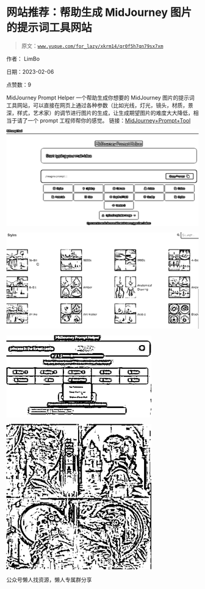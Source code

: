 # 网站推荐：帮助生成 MidJourney 图片的提示词工具网站

> 原文：[`www.yuque.com/for_lazy/xkrm14/qr0f5h7qn79sx7xm`](https://www.yuque.com/for_lazy/xkrm14/qr0f5h7qn79sx7xm)



作者： LimBo



日期：2023-02-06



点赞数：9



MidJourney Prompt Helper 一个帮助生成你想要的 MidJourney 图片的提示词工具网站，可以直接在网页上通过各种参数（比如光线，灯光，镜头，材质，景深，样式，艺术家）的调节进行图片的生成，让生成期望图片的难度大大降低，相当于请了一个 prompt 工程师帮你的感觉。 链接：[MidJourney+Prompt+Tool](https://prompt.noonshot.com/midjourney)



![](img/f34e116099fde68cf8c4dfbbf6f15bdb.png)  

![](img/71f95ebe76e4002044113275cfaa487f.png)



![](img/025b3cf1a7062531527580c70679795d.png)



![](img/7fa594b265cae810d5a8f13ad65ef8a5.png)



公众号懒人找资源，懒人专属群分享

